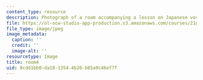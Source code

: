 ```yaml
---
content_type: resource
description: Photograph of a room accompanying a lesson on Japanese vocabulary.
file: https://ol-ocw-studio-app-production.s3.amazonaws.com/courses/21g-504-japanese-iv-spring-2009/8cdd1bb0da1813544b26b85a9c46ef7f_room4.jpg
file_type: image/jpeg
image_metadata:
  caption: ''
  credit: ''
  image-alt: ''
resourcetype: Image
title: room4
uid: 8cdd1bb0-da18-1354-4b26-b85a9c46ef7f
---
```

